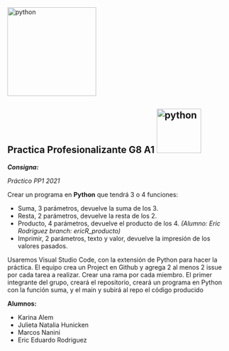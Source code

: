 

<img src="https://www.ispc.edu.ar/wp-content/uploads/2020/09/ISPC_logo_blanco_transparente-1.png" alt="python" width="200"/>

##  **Practica Profesionalizante G8 A1**   <img src="https://www.vectorlogo.zone/logos/python/python-official.svg" alt="python" width="100"/>



**_Consigna:_**


*Práctico PP1 2021*

Crear un programa en **Python** que tendrá 3 o 4 funciones: 

 - Suma, 3 parámetros, devuelve la suma de los 3.
 - Resta, 2 parámetros, devuelve la resta de los 2.
 - Producto, 4 parámetros, devuelve el producto de los 4.   *(Alumno: Eric Rodriguez branch: ericR_producto)*
 - Imprimir, 2 parámetros, texto y valor, devuelve la impresión de los
   valores pasados.

Usaremos Visual Studio Code, con la extensión de Python para hacer la práctica. El equipo crea un Project en Github y agrega 2 al menos 2 issue por cada tarea a realizar. Crear una rama por cada miembro. El primer integrante del grupo, creará el repositorio, creará un programa en Python con la función suma, y el main y subirá al repo el código producido


**Alumnos:**

 - Karina Alem
 - Julieta Natalia Hunicken
 - Marcos Nanini
 - Eric Eduardo Rodriguez